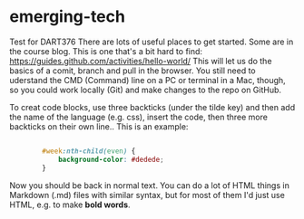 # emerging-tech
Test for DART376
There are lots of useful places to get started. Some are in the course blog. This is one that's a bit hard to find:
https://guides.github.com/activities/hello-world/
This will let us do the basics of a comit, branch and pull in the browser. You still need to uderstand the CMD (Command) line on a PC or terminal in a Mac, though, so you could work locally (Git) and make changes to the repo on GitHub.

To creat code blocks, use three backticks (under the tilde key) and then add the name of the language (e.g. css), insert the code, then three more backticks on their own line.. This is an example:
```css

		#week:nth-child(even) {
			background-color: #dedede;
		}
```
Now you should be back in normal text.
You can do a lot of HTML things in Markdown (.md) files with similar syntax, but for most of them I'd just use HTML, e.g. to make  <strong>bold words</strong>.
